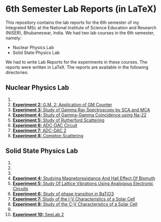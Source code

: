 # 6th Semester Lab Reports (in LaTeX)

This repository contains the lab reports for the 6th semester of my Integrated MSc at the National Institute of Science Education and Research (NISER), Bhubaneswar, India. We had two lab courses in the 6th semester, namely:

- Nuclear Physics Lab
- Solid State Physics Lab

We had to write Lab Reports for the experiments in these courses. The reports were written in LaTeX. The reports are available in the following directories:

## Nuclear Physics Lab

1. <!-- [**Experiment 1:** G.M. 1: Basics of GM Counter-Characteristics and Counting Statistics.](./Nuclear_Physics/Expt1/main.pdf) -->
2. [**Experiment 2:** G.M. 2:  Application of GM Counter](./Nuclear_Physics/Expt2/main.pdf)
3. [**Experiment 3:** Study of Gamma Ray Spectroscopy by SCA and MCA](./Nuclear_Physics/Expt3/main.pdf)
4. [**Experiment 4:** Study of Gamma-Gamma Coincidence using Na-22](./Nuclear_Physics/Expt4/main.pdf)
5. [**Experiment 5:** Study of Rutherford Scattering](./Nuclear_Physics/Expt5/main.pdf)
6. [**Experiment 6:** ADC-DAC Circuit](./Nuclear_Physics/Expt6/main.pdf)
7. [**Experiment 7:** ADC-DAC 2](./Nuclear_Physics/Expt7/main.pdf)
8. [**Experiment 8:** Compton Scattering](./Nuclear_Physics/Expt8/main.pdf)

## Solid State Physics Lab

1. <!-- [**Experiment 1:** Measurement of resistivity and determination of band gap using Four-Probe method](./Solid_State/Expt1/main.pdf) -->
2. <!-- [**Experiment 2:** Bandgap measurement by Uv-Vis Spectroscopy and analysis of band structure](./Solid_State/Expt2/main.pdf) -->
3. <!-- [**Experiment 3:** Hall effect of semiconductors](./Solid_State/Expt3/main.pdf) -->
4. [**Experiment 4:** Studying Magnetoresistance And Hall Effect Of Bismuth](./Solid_State/Expt4/main.pdf)
5. [**Experiment 5:** Study Of Lattice Vibrations Using Analogous Electronic Circuits](./Solid_State/Expt5/main.pdf)
6. [**Experiment 6:** Study of phase transition in BaTiO3](./Solid_State/Expt6/main.pdf)
7. [**Experiment 7:** Study of the I-V Characteristics of a Solar Cell](./Solid_State/Expt7/main.pdf)
8. [**Experiment 8:** Study of the C-V Characteristics of a Solar Cell](./Solid_State/Expt8/main.pdf)
9. <!-- [**Experiment 9:** SeeLab 1](./Solid_State/Expt9/main.pdf) -->
10. [**Experiment 10:** SeeLab 2](./Solid_State/Expt10/main.pdf)